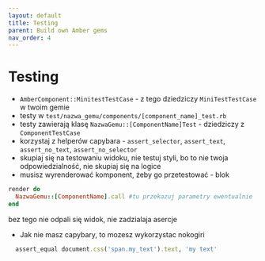 ```yaml
---
layout: default
title: Testing
parent: Build own Amber gems
nav_order: 4
---
```


# Testing

- `AmberComponent::MinitestTestCase` - z tego dziedziczy `MiniTestTestCase` w twoim gemie
- testy w `test/nazwa_gemu/components/[component_name]_test.rb`
- testy zawierają klasę `NazwaGemu::[ComponentName]Test` - dziedziczy z `ComponentTestCase`
- korzystaj z helperów capybara - `assert_selector`, `assert_text`, `assert_no_text`, `assert_no_selector`
- skupiaj się na testowaniu widoku, nie testuj styli, bo to nie twoja odpowiedzialność, nie skupiaj się na logice
- musisz wyrenderować komponent, żeby go przetestować - blok
```ruby
render do
  NazwaGemu::[ComponentName].call #tu przekazuj parametry ewentualnie
end
```
bez tego nie odpali się widok, nie zadzialaja asercje

- Jak nie masz capybary, to mozesz wykorzystac nokogiri
```ruby
  assert_equal document.css('span.my_text').text, 'my text'
```
